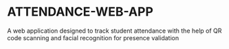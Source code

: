 # ATTENDANCE-WEB-APP
A web application designed to track student attendance with the help of QR code scanning and facial recognition for presence validation
